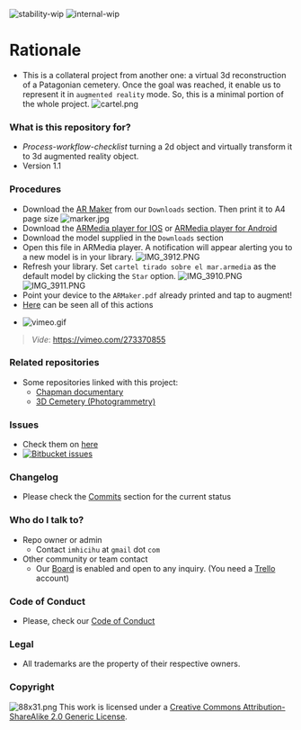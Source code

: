 ![stability-wip](https://bitbucket.org/repo/ekyaeEE/images/477405737-stability_work_in_progress.png)
![internal-wip](https://bitbucket.org/repo/ekyaeEE/images/3847436881-internal_use_stable.png)

# Rationale

* This is a collateral project from another one: a virtual 3d reconstruction of a Patagonian cemetery. Once the goal was reached, it enable us to represent it in `augmented reality` mode. 
So, this is a minimal portion of the whole project. 
![cartel.png](https://bitbucket.org/repo/akGo9kM/images/1524102738-cartel.png)

### What is this repository for? ###

* _Process-workflow-checklist_ turning a 2d object and virtually transform it to 3d augmented reality object. 
* Version 1.1

### Procedures ###

* Download the [AR Maker](https://bitbucket.org/imhicihu/ar-cemetery-experimental/downloads/ARMaker.pdf) from our `Downloads` section. Then print it to A4 page size
 ![marker.jpg](https://bitbucket.org/repo/akGo9kM/images/976313947-marker.jpg)
* Download the [ARMedia player for IOS](https://itunes.apple.com/ar/app/armedia-player/id502524441?mt=8) or [ARMedia player for Android](https://play.google.com/store/apps/details?id=com.inglobetechnologies.armedia.player)
* Download the model supplied in the `Downloads` section
* Open this file in ARMedia player. A notification will appear alerting you to a new model is in your library.
![IMG_3912.PNG](https://bitbucket.org/repo/akGo9kM/images/72026351-IMG_3912.PNG)
* Refresh your library. Set `cartel tirado sobre el mar.armedia` as the default model by clicking the `Star` option.
![IMG_3910.PNG](https://bitbucket.org/repo/akGo9kM/images/2222360397-IMG_3910.PNG)
![IMG_3911.PNG](https://bitbucket.org/repo/akGo9kM/images/3611981674-IMG_3911.PNG)
* Point your device to the `ARMaker.pdf` already printed and tap to augment!
* [Here](https://vimeo.com/273370855) can be seen all of this actions
- ![vimeo.gif](https://i.ibb.co/bFjg9W6/AR.gif)
> _Vide_: https://vimeo.com/273370855

### Related repositories ###

* Some repositories linked with this project:
     - [Chapman documentary](https://bitbucket.org/imhicihu/chapman-documentary/src/)
     - [3D Cemetery (Photogrammetry)](https://bitbucket.org/imhicihu/3d-cemetery-photogrammetry/src/) 
     
### Issues ###

* Check them on [here](https://bitbucket.org/imhicihu/incunnabilia-early-book-digitization/issues) 
* [![Bitbucket issues](https://img.shields.io/badge/issues-open-green.svg)]()

### Changelog ###

* Please check the [Commits](https://bitbucket.org/imhicihu/ar-cemetery-experimental/commits/) section for the current status

### Who do I talk to? ###

* Repo owner or admin
     - Contact `imhicihu` at `gmail` dot `com`
* Other community or team contact
     - Our [Board](https://bitbucket.org/imhicihu/ar-cemetery-experimental/addon/trello/trello-board) is enabled and open to any inquiry. (You need a [Trello](https://trello.com/) account)

### Code of Conduct

* Please, check our [Code of Conduct](https://bitbucket.org/imhicihu/ar-cemetery-experimental/src/master/code_of_conduct.md)

### Legal ###

* All trademarks are the property of their respective owners.

### Copyright ###
![88x31.png](https://bitbucket.org/repo/4pKrXRd/images/3902704043-88x31.png)
This work is licensed under a [Creative Commons Attribution-ShareAlike 2.0 Generic License](http://creativecommons.org/licenses/by-sa/2.0/).
